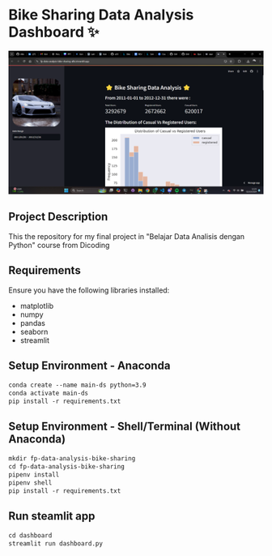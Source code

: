 # Bike Sharing Data Analysis Dashboard ✨

![Dashboard Screenshot](/dashboard/demo-dashboard.png)

## Project Description
This the repository for my final project in "Belajar Data Analisis dengan Python" course from Dicoding

## Requirements
Ensure you have the following libraries installed:
- matplotlib
- numpy
- pandas
- seaborn
- streamlit

## Setup Environment - Anaconda
```
conda create --name main-ds python=3.9
conda activate main-ds
pip install -r requirements.txt
```

## Setup Environment - Shell/Terminal (Without Anaconda)
```
mkdir fp-data-analysis-bike-sharing
cd fp-data-analysis-bike-sharing
pipenv install
pipenv shell
pip install -r requirements.txt
```

## Run steamlit app
```
cd dashboard
streamlit run dashboard.py
```
